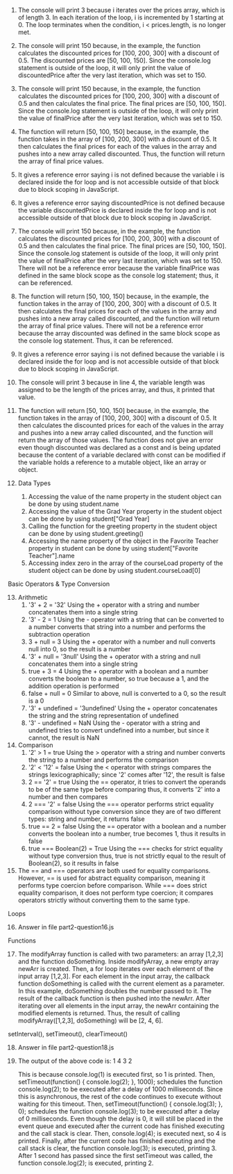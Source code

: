 1. The console will print 3 because i iterates over the prices array, which is of length 3. In each iteration of the loop, i is incremented by 1 starting at 0. The loop terminates when the condition, i < prices.length, is no longer met.
2. The console will print 150 because, in the example, the function calculates the discounted prices for [100, 200, 300] with a discount of 0.5. The discounted prices are [50, 100, 150]. Since the console.log statement is outside of the loop, it will only print the value of discountedPrice after the very last iteration, which was set to 150.
3. The console will print 150 because, in the example, the function calculates the discounted prices for [100, 200, 300] with a discount of 0.5 and then calculates the final price. The final prices are [50, 100, 150]. Since the console.log statement is outside of the loop, it will only print the value of finalPrice after the very last iteration, which was set to 150.
4. The function will return [50, 100, 150] because, in the example, the function takes in the array of [100, 200, 300] with a discount of 0.5. It then calculates the final prices for each of the values in the array and pushes into a new array called discounted. Thus, the function will return the array of final price values.
 
5. It gives a reference error saying i is not defined because the variable i is declared inside the for loop and is not accessible outside of that block due to block scoping in JavaScript.
6. It gives a reference error saying discountedPrice is not defined because the variable discountedPrice is declared inside the for loop and is not accessible outside of that block due to block scoping in JavaScript.
7. The console will print 150 because, in the example, the function calculates the discounted prices for [100, 200, 300] with a discount of 0.5 and then calculates the final price. The final prices are [50, 100, 150]. Since the console.log statement is outside of the loop, it will only print the value of finalPrice after the very last iteration, which was set to 150. There will not be a reference error because the variable finalPrice was defined in the same block scope as the console log statement; thus, it can be referenced.
8. The function will return [50, 100, 150] because, in the example, the function takes in the array of [100, 200, 300] with a discount of 0.5. It then calculates the final prices for each of the values in the array and pushes into a new array called discounted, and the function will return the array of final price values. There will not be a reference error because the array discounted was defined in the same block scope as the console log statement. Thus, it can be referenced.

9. It gives a reference error saying i is not defined because the variable i is declared inside the for loop and is not accessible outside of that block due to block scoping in JavaScript.
10. The console will print 3 because in line 4, the variable length was assigned to be the length of the prices array, and thus, it printed that value.
11. The function will return [50, 100, 150] because, in the example, the function takes in the array of [100, 200, 300] with a discount of 0.5. It then calculates the discounted prices for each of the values in the array and pushes into a new array called discounted, and the function will return the array of those values. The function does not give an error even though discounted was declared as a const and is being updated because the content of a variable declared with const can be modified if the variable holds a reference to a mutable object, like an array or object.

12. Data Types
    1. Accessing the value of the name property in the student object can be done by using student.name
    2. Accessing the value of the Grad Year property in the student object can be done by using student["Grad Year]
    3. Calling the function for the greeting property in the student object can be done by using student.greeting()
    4. Accessing the name property of the object in the Favorite Teacher property in student can be done by using student["Favorite Teacher"].name
    5. Accessing index zero in the array of the courseLoad property of the student object can be done by using student.courseLoad[0]

Basic Operators & Type Conversion 

13. Arithmetic
    1. '3' + 2 = '32' Using the + operator with a string and number concatenates them into a single string
    2. '3' - 2 = 1 Using the - operator with a string that can be converted to a number converts that string into a number and performs the subtraction operation
    3. 3 + null = 3 Using the + operator with a number and null converts null into 0, so the result is a number
    4. '3' + null = '3null' Using the + operator with a string and null concatenates them into a single string
    5. true + 3 = 4 Using the + operator with a boolean and a number converts the boolean to a number, so true because a 1, and the addition operation is performed
    6. false + null = 0 Similar to above, null is converted to a 0, so the result is a 0
    7. '3' + undefined = '3undefined' Using the + operator concatenates the string and the string representation of undefined
    8. '3' - undefined = NaN Using the - operator with a string and undefined tries to convert undefined into a number, but since it cannot, the result is NaN
14. Comparison
    1. '2' > 1 = true Using the > operator with a string and number converts the string to a number and performs the comparison 
    2. '2' < '12' = false Using the < operator with strings compares the strings lexicographically; since '2' comes after '12', the result is false
    3. 2 == '2' = true Using the == operator, it tries to convert the operands to be of the same type before comparing thus, it converts '2' into a number and then compares
    4. 2 === '2' = false Using the === operator performs strict equality comparison without type conversion since they are of two different types: string and number, it returns false
    5. true == 2 = false Using the == operator with a boolean and a number converts the boolean into a number, true becomes 1, thus it results in false
    6. true === Boolean(2) = True Using the === checks for strict equality without type conversion thus, true is not strictly equal to the result of Boolean(2), so it results in false
15. The == and === operators are both used for equality comparisons. However, == is used for abstract equality comparison, meaning it performs type coercion before comparison. While === does strict equality comparison, it does not perform type coercion; it compares operators strictly without converting them to the same type.

Loops

16. Answer in file part2-question16.js

Functions 

17. The modifyArray function is called with two parameters: an array [1,2,3] and the function doSomething. Inside modifyArray, a new empty array newArr is created. Then, a for loop iterates over each element of the input array [1,2,3]. For each element in the input array, the callback function doSomething is called with the current element as a parameter. In this example, doSomething doubles the number passed to it. The result of the callback function is then pushed into the newArr. After iterating over all elements in the input array, the newArr containing the modified elements is returned. Thus, the result of calling modifyArray([1,2,3], doSomething) will be [2, 4, 6].

setInterval(), setTimeout(), clearTimeout()

18. Answer in file part2-question18.js
19. The output of the above code is:
    1
    4
    3
    2
    
    This is because console.log(1) is executed first, so 1 is printed. Then, setTimeout(function() { console.log(2); }, 1000); schedules the function console.log(2); to be executed after a delay of 1000 milliseconds. Since this is asynchronous, the rest of the code continues to execute without waiting for this timeout. Then, setTimeout(function() { console.log(3); }, 0); schedules the function console.log(3); to be executed after a delay of 0 milliseconds. Even though the delay is 0, it will still be placed in the event queue and executed after the current code has finished executing and the call stack is clear. Then, console.log(4); is executed next, so 4 is printed. Finally, after the current code has finished executing and the call stack is clear, the function console.log(3); is executed, printing 3. After 1 second has passed since the first setTimeout was called, the function console.log(2); is executed, printing 2.
